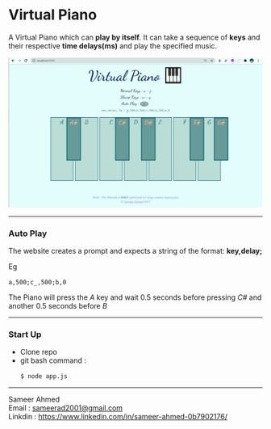 # Virtual Piano

A Virtual Piano which can **play by itself**. It can take a sequence of **keys** and their respective **time delays(ms)** and play the specified music.

<img src = "https://github.com/sameerad2001/2.-Virtual-Piano/blob/master/public/img/piano%20v3%202.gif">

<hr />

### Auto Play

The website creates a prompt and expects a string of the format: **key,delay;**

Eg
```
a,500;c_,500;b,0
```
The Piano will press the *A* key and wait 0.5 seconds before pressing *C#* and another 0.5 seconds before *B*

<hr/>

### Start Up
- Clone repo
- git bash command :  
    ```bash 
    $ node app.js
    ```
<hr />

Sameer Ahmed <br/>
Email : <sameerad2001@gmail.com> <br/>
Linkdin : <https://www.linkedin.com/in/sameer-ahmed-0b7902176/>
